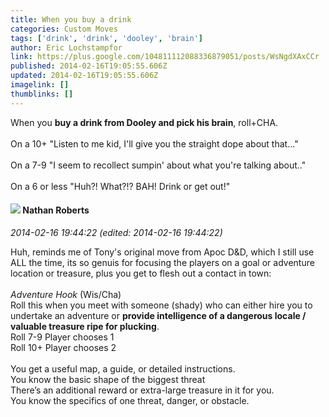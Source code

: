 ```yaml
---
title: When you buy a drink
categories: Custom Moves
tags: ['drink', 'drink', 'dooley', 'brain']
author: Eric Lochstampfor
link: https://plus.google.com/104811112088336879051/posts/WsNgdXAxCCr
published: 2014-02-16T19:05:55.606Z
updated: 2014-02-16T19:05:55.606Z
imagelink: []
thumblinks: []
---
```


When you <b>buy a drink from Dooley and pick his brain</b>, roll+CHA.<br /><br />On a 10+ &quot;Listen to me kid, I&#39;ll give you the straight dope about that...&quot;<br /><br />On a 7-9 &quot;I seem to recollect sumpin&#39; about what you&#39;re talking about..&quot;<br /><br />On a 6 or less &quot;Huh?! What?!? BAH! Drink or get out!&quot;
<div id='comment z12lwzarxufbtxmhm04cifzzznyvgpfzsfc'>
  <h4><img src='{{site.baseurl}}//images/avatars/117646243340764868749_photo.jpg'> Nathan Roberts</h4>
      <p><cite>2014-02-16 19:44:22 (edited: 2014-02-16 19:44:22)</cite></p>
        <p>Huh, reminds me of Tony&#39;s original move from Apoc D&amp;D, which I still use ALL the time, its so genuis for focusing the players on a goal or adventure location or treasure, plus you get to flesh out a contact in town:<br /><br /><i>Adventure Hook</i> (Wis/Cha)<br />Roll this when you meet with someone (shady) who can either hire you to undertake an adventure or <b>provide intelligence of a dangerous locale / valuable treasure ripe for plucking</b>. <br />Roll 7-9 Player chooses 1<br />Roll 10+ Player chooses 2<br /><br />You get a useful map, a guide, or detailed instructions.<br />You know the basic shape of the biggest threat<br />There’s an additional reward or extra-large treasure in it for you.<br />You know the specifics of one threat, danger, or obstacle.</p>
</div>
        
